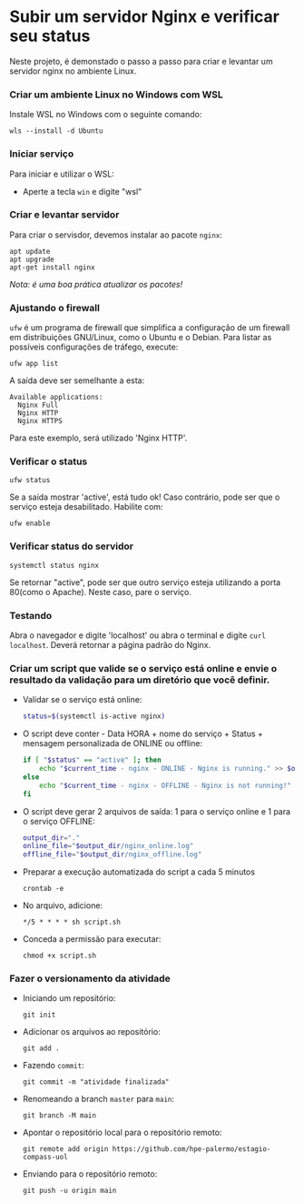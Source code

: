 


# Subir um servidor Nginx e verificar seu status

Neste projeto, é demonstado o passo a passo para criar e levantar um servidor nginx no ambiente Linux. 

### Criar um ambiente Linux no Windows com WSL

Instale WSL no Windows com o seguinte comando:
```
wls --install -d Ubuntu	
```
  

### Iniciar serviço

Para iniciar e utilizar o WSL:

- Aperte a tecla `win`  e digite "wsl"

  
### Criar e levantar servidor

Para criar o servisdor, devemos instalar ao pacote `nginx`:
```
apt update
apt upgrade
apt-get install nginx
```
*Nota: é uma boa prática atualizar os pacotes!*
  

###  Ajustando o firewall

`ufw` é um programa de firewall que simplifica a configuração de um firewall em distribuições GNU/Linux, como o Ubuntu e o Debian.  Para listar as possíveis configurações de tráfego, execute:
```
ufw app list
```
A saída deve ser semelhante a esta:
```
Available applications:
  Nginx Full
  Nginx HTTP
  Nginx HTTPS
```
  Para este exemplo, será utilizado 'Nginx HTTP'.

### **Verificar o status**

```
ufw status
```
Se a saída mostrar 'active', está tudo ok! Caso contrário, pode ser que o serviço esteja desabilitado. Habilite com:

```
ufw enable
```

### Verificar status do servidor 

```
systemctl status nginx
```

Se retornar "active", pode ser que outro serviço esteja utilizando a porta 80(como o Apache). Neste caso, pare o serviço.

### Testando 

Abra o navegador e digite 'localhost' ou abra o terminal e digite `curl localhost`. Deverá retornar a página padrão do Nginx.



### Criar um script que valide se o serviço está online e envie o resultado da validação para um diretório que você definir.

- Validar se o serviço está online:
	```bash
	status=$(systemctl is-active nginx)
	```
- O script deve conter - Data HORA + nome do serviço + Status + mensagem personalizada de ONLINE ou offline:
	``` bash
	if [ "$status" == "active" ]; then
	    echo "$current_time - nginx - ONLINE - Nginx is running." >> $online_file
	else
	    echo "$current_time - nginx - OFFLINE - Nginx is not running!" >> $offline_file
	fi
	```
- O script deve gerar 2 arquivos de saída: 1 para o serviço online e 1 para o serviço OFFLINE:
	```bash
	output_dir="."
	online_file="$output_dir/nginx_online.log"
	offline_file="$output_dir/nginx_offline.log"
	``` 
-  Preparar a execução automatizada do
script a
cada 5 minutos
	```
	crontab -e
 	```

- No arquivo, adicione:
	 ```
	*/5 * * * * sh script.sh
 	```
- Conceda a permissão para executar:
	 ```
	chmod +x script.sh 
	```

	
### Fazer o versionamento da atividade

-	Iniciando um repositório:
	
	```
	git init
	```
-	Adicionar os arquivos ao repositório:
	
	```
	git add .
	```
-	Fazendo `commit`:
	
	```
	git commit -m "atividade finalizada"
	```
-	Renomeando a branch `master` para `main`:
	
	```
	git branch -M main
	```
-	Apontar o repositório local para o repositório remoto:
	
	```
	git remote add origin https://github.com/hpe-palermo/estagio-compass-uol
	```

-	Enviando para o repositório remoto:
	
	```
	git push -u origin main
	```	
